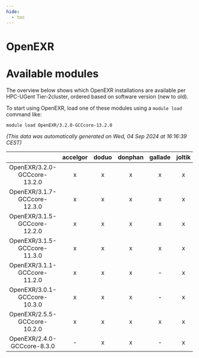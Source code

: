 ```yaml
---
hide:
  - toc
---
```


OpenEXR
=======

# Available modules


The overview below shows which OpenEXR installations are available per HPC-UGent Tier-2cluster, ordered based on software version (new to old).

To start using OpenEXR, load one of these modules using a `module load` command like:

```shell
module load OpenEXR/3.2.0-GCCcore-13.2.0
```

*(This data was automatically generated on Wed, 04 Sep 2024 at 16:16:39 CEST)*  

| |accelgor|doduo|donphan|gallade|joltik|shinx|skitty|
| :---: | :---: | :---: | :---: | :---: | :---: | :---: | :---: |
|OpenEXR/3.2.0-GCCcore-13.2.0|x|x|x|x|x|x|x|
|OpenEXR/3.1.7-GCCcore-12.3.0|x|x|x|x|x|x|x|
|OpenEXR/3.1.5-GCCcore-12.2.0|x|x|x|x|x|-|x|
|OpenEXR/3.1.5-GCCcore-11.3.0|x|x|x|x|x|x|x|
|OpenEXR/3.1.1-GCCcore-11.2.0|x|x|x|-|x|-|x|
|OpenEXR/3.0.1-GCCcore-10.3.0|x|x|x|-|x|-|x|
|OpenEXR/2.5.5-GCCcore-10.2.0|x|x|x|x|x|-|x|
|OpenEXR/2.4.0-GCCcore-8.3.0|-|x|x|-|x|-|x|
